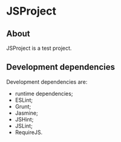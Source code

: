 # JSProject

## About

JSProject is a test project.

## Development dependencies

Development dependencies are:

- runtime dependencies;
- ESLint;
- Grunt;
- Jasmine;
- JSHint;
- JSLint;
- RequireJS.
